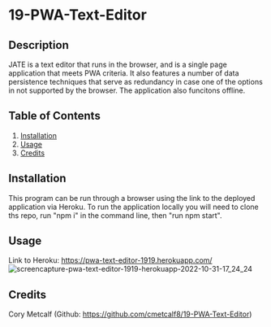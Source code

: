 # 19-PWA-Text-Editor

## Description

JATE is a text editor that runs in the browser, and is a single page application that meets PWA criteria. It also features a number of data persistence techniques that serve as redundancy in case one of the options in not supported by the browser. The application also funcitons offline. 

## Table of Contents

1. [Installation](#installation)
2. [Usage](#usage)
3. [Credits](#credits)

## Installation

This program can be run through a browser using the link to the deployed application via Heroku. To run the application locally you will need to clone ths repo, run "npm i" in the command line, then "run npm start". 

## Usage

Link to Heroku: https://pwa-text-editor-1919.herokuapp.com/
![screencapture-pwa-text-editor-1919-herokuapp-2022-10-31-17_24_24](https://user-images.githubusercontent.com/105259367/199128660-d95c7f48-9ff6-45eb-92c3-44060560f4ee.png)

## Credits

Cory Metcalf (Github: https://github.com/cmetcalf8/19-PWA-Text-Editor)
